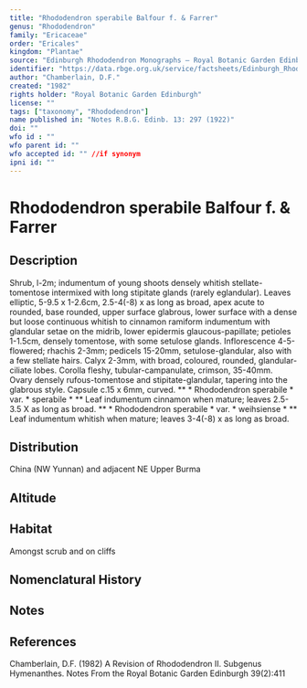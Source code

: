 ```yaml
---
title: "Rhododendron sperabile Balfour f. & Farrer"
genus: "Rhododendron"
family: "Ericaceae"
order: "Ericales"
kingdom: "Plantae"
source: "Edinburgh Rhododendron Monographs – Royal Botanic Garden Edinburgh"
identifier: "https://data.rbge.org.uk/service/factsheets/Edinburgh_Rhododendron_Monographs.xhtml"
author: "Chamberlain, D.F."
created: "1982"
rights holder: "Royal Botanic Garden Edinburgh"
license: ""
tags: ["taxonomy", "Rhododendron"]
name published in: "Notes R.B.G. Edinb. 13: 297 (1922)"
doi: ""
wfo id : ""
wfo parent id: ""
wfo accepted id: "" //if synonym                      
ipni id: ""
---
```


                       

# Rhododendron sperabile Balfour f. & Farrer

## Description
Shrub, l-2m; indumentum of young shoots densely whitish stellate-tomentose intermixed with long stipitate glands (rarely eglandular). Leaves elliptic, 5-9.5 x 1-2.6cm, 2.5-4(-8) x as long as broad, apex acute to rounded, base rounded, upper surface glabrous, lower surface with a dense but loose continuous whitish to cinnamon ramiform indumentum with glandular setae on the midrib, lower epidermis glaucous-papillate; petioles 1-1.5cm, densely tomentose, with some setulose glands. Inflorescence 4-5-flowered; rhachis 2-3mm; pedicels 15-20mm, setulose-glandular, also with a few stellate hairs. Calyx 2-3mm, with broad, coloured, rounded, glandular-ciliate lobes. Corolla fleshy, tubular-campanulate, crimson, 35-40mm. Ovary densely rufous-tomentose and stipitate-glandular, tapering into the glabrous style. Capsule c.15 x 6mm, curved. ** * Rhododendron sperabile * var. * sperabile * ** Leaf indumentum cinnamon when mature; leaves 2.5-3.5 X as long as broad. ** * Rhododendron sperabile * var. * weihsiense * ** Leaf indumentum whitish when mature; leaves 3-4(-8) x as long as broad.

## Distribution
China (NW Yunnan) and adjacent NE Upper Burma

## Altitude


## Habitat
Amongst scrub and on cliffs

## Nomenclatural History

                       
## Notes


## References

Chamberlain, D.F. (1982) A Revision of Rhododendron II. Subgenus Hymenanthes. Notes From the Royal Botanic Garden Edinburgh 39(2):411
